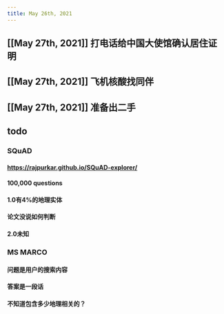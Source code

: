 ```yaml
---
title: May 26th, 2021
---
```


## [[May 27th, 2021]] 打电话给中国大使馆确认居住证明
## [[May 27th, 2021]] 飞机核酸找同伴
## [[May 27th, 2021]] 准备出二手
## todo
### SQuAD
#### https://rajpurkar.github.io/SQuAD-explorer/
#### 100,000 questions
#### 1.0有4%的地理实体
#### 论文没说如何判断
#### 2.0未知
### MS MARCO
#### 问题是用户的搜索内容
#### 答案是一段话
#### 不知道包含多少地理相关的？
